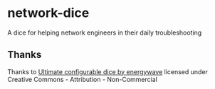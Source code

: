 # network-dice

A dice for helping network engineers in their daily troubleshooting

## Thanks

Thanks to [Ultimate configurable dice by energywave](https://www.thingiverse.com/thing:1919139) licensed under Creative Commons - Attribution - Non-Commercial
